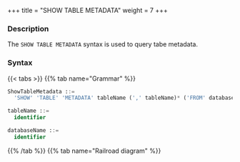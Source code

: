 +++
title = "SHOW TABLE METADATA"
weight = 7
+++

### Description

The `SHOW TABLE METADATA` syntax is used to query tabe metadata.

### Syntax

{{< tabs >}}
{{% tab name="Grammar" %}}
```sql
ShowTableMetadata ::=
  'SHOW' 'TABLE' 'METADATA' tableName (',' tableName)* ('FROM' databaseName)?

tableName ::=
  identifier

databaseName ::=
  identifier
```
{{% /tab %}}
{{% tab name="Railroad diagram" %}}
<iframe frameborder="0" name="diagram" id="diagram" width="100%" height="100%"></iframe>
{{% /tab %}}
{{< /tabs >}}

### Return Value Description

| Columns     | Description   |
|-------------|---------------|
| schema_name | database name |
| table_name  | table name    |
| type        | metadata type |
| name        | metadata name |

### Supplement

- When `databaseName` is not specified, the default is the currently used `DATABASE`. If `DATABASE` is not used, `No database selected` will be prompted.

### Example

- Query matadata of multiple tables from specified database

```sql
SHOW TABLE METADATA t_order, t_order_1 FROM sharding_db;
```

```sql
mysql> SHOW TABLE METADATA t_order, t_order_1 FROM sharding_db;
+-------------------+------------+--------+----------+
| schema_name       | table_name | type   | name     |
+-------------------+------------+--------+----------+
| sharding_db       | t_order_1  | COLUMN | order_id |
| sharding_db       | t_order_1  | COLUMN | user_id  |
| sharding_db       | t_order_1  | COLUMN | status   |
| sharding_db       | t_order_1  | INDEX  | PRIMARY  |
| sharding_db       | t_order    | COLUMN | order_id |
| sharding_db       | t_order    | COLUMN | user_id  |
| sharding_db       | t_order    | COLUMN | status   |
| sharding_db       | t_order    | INDEX  | PRIMARY  |
+-------------------+------------+--------+----------+
8 rows in set (0.01 sec)
```

- Query metadata of one table from specified database

```sql
SHOW TABLE METADATA t_order FROM sharding_db;
```

```sql
mysql> SHOW TABLE METADATA t_order FROM sharding_db;
+-------------------+------------+--------+----------+
| schema_name       | table_name | type   | name     |
+-------------------+------------+--------+----------+
| sharding_db       | t_order    | COLUMN | order_id |
| sharding_db       | t_order    | COLUMN | user_id  |
| sharding_db       | t_order    | COLUMN | status   |
| sharding_db       | t_order    | INDEX  | PRIMARY  |
+-------------------+------------+--------+----------+
4 rows in set (0.00 sec)
```

- Query metadata of multiple tables from current database

```sql
SHOW TABLE METADATA t_order, t_order_1;
```

```sql
mysql> SHOW TABLE METADATA t_order, t_order_1;
+-------------------+------------+--------+----------+
| schema_name       | table_name | type   | name     |
+-------------------+------------+--------+----------+
| sharding_db       | t_order_1  | COLUMN | order_id |
| sharding_db       | t_order_1  | COLUMN | user_id  |
| sharding_db       | t_order_1  | COLUMN | status   |
| sharding_db       | t_order_1  | INDEX  | PRIMARY  |
| sharding_db       | t_order    | COLUMN | order_id |
| sharding_db       | t_order    | COLUMN | user_id  |
| sharding_db       | t_order    | COLUMN | status   |
| sharding_db       | t_order    | INDEX  | PRIMARY  |
+-------------------+------------+--------+----------+
8 rows in set (0.00 sec)
```

- Query metadata of one table from current database

```sql
SHOW TABLE METADATA t_order;
```

```sql
mysql> SHOW TABLE METADATA t_order;
+-------------------+------------+--------+----------+
| schema_name       | table_name | type   | name     |
+-------------+------------+--------+----------+
| sharding_db       | t_order    | COLUMN | order_id |
| sharding_db       | t_order    | COLUMN | user_id  |
| sharding_db       | t_order    | COLUMN | status   |
| sharding_db       | t_order    | INDEX  | PRIMARY  |
+-------------------+------------+--------+----------+
4 rows in set (0.01 sec)
```

### Reserved word

`SHOW`, `TABLE`, `METADATA`, `FROM`

### Related links

- [Reserved word](/en/user-manual/shardingsphere-proxy/distsql/syntax/reserved-word/)
